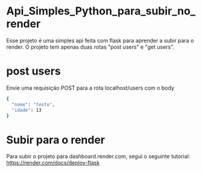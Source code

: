 # Api_Simples_Python_para_subir_no_render

Esse projeto é uma simples api feita com flask para aprender a subir para o render.
O projeto tem apenas duas rotas "post users" e "get users".

# post users
Envie uma requisição POST para a rota localhost/users com o body
```bash
{
  "nome": "teste",
  "idade": 13
}

```

# Subir para o render

Para subir o projeto para dashboard.render.com, segui o seguinte tutorial:
https://render.com/docs/deploy-flask
